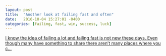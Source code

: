 ```yaml
---
layout: post
title:  "Another look at failing fast and often"
date:   2016-10-04 15:27:01 -0400
categories: [failing, fast, win, success, luck]
---
```


<a href="https://www.linkedin.com/pulse/another-look-failing-fast-often-maksim-sundukov" target="_blank">I know the idea of failing a lot and failing fast is not new these days. Even though many have something to share there aren’t many places where you c...</a>

